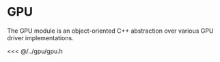 # GPU

The GPU module is an object-oriented C++ abstraction over various GPU driver implementations.

<<< @/../gpu/gpu.h